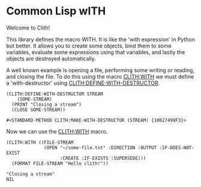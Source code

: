 <h1 id="header:ADP:HEADERTAG1">Common Lisp wITH</h1>

Welcome to Clith\!

This library defines the macro WITH\. It is like the \'with expression\' in Python but better\. It allows you to create some objects\, bind them to some variables\, evaluate some expressions using that variables\, and lastly the objects are destroyed automatically\.

A well known example is opening a file\, performing some writing or reading\, and closing the file\. To do this using the macro <a href="/docs/api.md#function:CLITH:WITH">CLITH:WITH</a> we must define a \'with\-destructor\' using <a href="/docs/api.md#function:CLITH:DEFINE-WITH-DESTRUCTOR">CLITH:DEFINE-WITH-DESTRUCTOR</a>\.

```Lisp
(CLITH:DEFINE-WITH-DESTRUCTOR STREAM
    (SOME-STREAM)
  (PRINT "Closing a stream")
  (CLOSE SOME-STREAM))

#<STANDARD-METHOD CLITH:MAKE-WITH-DESTRUCTOR (STREAM) {10027499F3}>
```

Now we can use the <a href="/docs/api.md#function:CLITH:WITH">CLITH:WITH</a> macro\.

```Lisp
(CLITH:WITH ((FILE-STREAM
              (OPEN "~/some-file.txt" :DIRECTION :OUTPUT :IF-DOES-NOT-EXIST
                    :CREATE :IF-EXISTS :SUPERSEDE)))
  (FORMAT FILE-STREAM "Hello clith!"))

"Closing a stream" 
NIL
```

